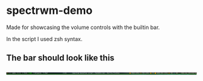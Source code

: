 # spectrwm-demo
Made for showcasing the volume controls with the builtin bar.

In the script I used zsh syntax.

## The bar should look like this
![spectr bar](/2024-12-09-025639_1920x22.png)
